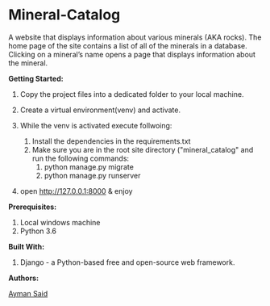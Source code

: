 # Mineral-Catalog
A website that displays information about various minerals (AKA rocks). 
The home page of the site contains a list of all of the minerals in a database. 
Clicking on a mineral’s name opens a page that displays information about the mineral.

**Getting Started:**
1. Copy the project files into a dedicated folder to your local machine.
2. Create a virtual environment(venv) and activate.
3. While the venv is activated execute follwoing:
    1. Install the dependencies in the requirements.txt
	2. Make sure you are in the root site directory ("mineral_catalog"
	and run the following commands:	
        1. python manage.py migrate
        2. python manage.py runserver

4. open http://127.0.0.1:8000 & enjoy


**Prerequisites:**
1. Local windows machine
2. Python 3.6

**Built With:**
1. Django - a Python-based free and open-source web framework.

**Authors:**

[Ayman Said](https://www.linkedin.com/in/ayman-said-96819726) 

